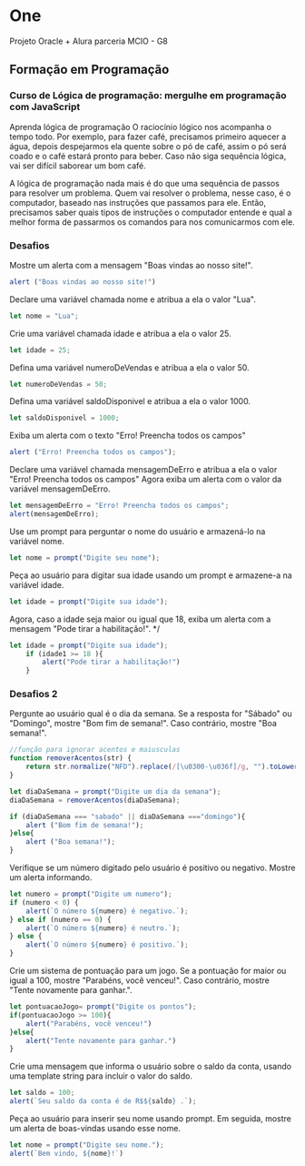 # One
Projeto Oracle + Alura parceria MCIO - G8

## Formação em Programação
### Curso de Lógica de programação: mergulhe em programação com JavaScript
Aprenda lógica de programação
O raciocínio lógico nos acompanha o tempo todo. Por exemplo, para fazer café, precisamos primeiro aquecer a água, depois despejarmos ela quente sobre o pó de café, assim o pó será coado e o café estará pronto para beber. Caso não siga sequência lógica, vai ser difícil saborear um bom café.

A lógica de programação nada mais é do que uma sequência de passos para resolver um problema. Quem vai resolver o problema, nesse caso, é o computador, baseado nas instruções que passamos para ele. Então, precisamos saber quais tipos de instruções o computador entende e qual a melhor forma de passarmos os comandos para nos comunicarmos com ele.

### Desafios
Mostre um alerta com a mensagem "Boas vindas ao nosso site!".
````js
alert ("Boas vindas ao nosso site!")
````

Declare uma variável chamada nome e atribua a ela o valor "Lua".
````js
let nome = "Lua";
````
Crie uma variável chamada idade e atribua a ela o valor 25.
````js
let idade = 25;
````
Defina uma variável numeroDeVendas e atribua a ela o valor 50.
````js
let numeroDeVendas = 50;
````
Defina uma variável saldoDisponivel e atribua a ela o valor 1000.
````js
let saldoDisponivel = 1000;
````
Exiba um alerta com o texto "Erro! Preencha todos os campos"
````js
alert ("Erro! Preencha todos os campos");
````
Declare uma variável chamada mensagemDeErro e atribua a ela o valor "Erro! Preencha todos os campos" Agora exiba um alerta com o valor da variável mensagemDeErro.
````js
let mensagemDeErro = "Erro! Preencha todos os campos";
alert(mensagemDeErro);
````
Use um prompt para perguntar o nome do usuário e armazená-lo na variável nome.
````js
let nome = prompt("Digite seu nome");
````
Peça ao usuário para digitar sua idade usando um prompt e armazene-a na variável idade.
````js
let idade = prompt("Digite sua idade");
````
Agora, caso a idade seja maior ou igual que 18, exiba um alerta com a mensagem "Pode tirar a habilitação!". */
````js
let idade = prompt("Digite sua idade");
    if (idade1 >= 18 ){
        alert("Pode tirar a habilitação!")
    }
````
### Desafios 2
Pergunte ao usuário qual é o dia da semana. Se a resposta for "Sábado" ou "Domingo", mostre "Bom fim de semana!". Caso contrário, mostre "Boa semana!".
````js
//função para ignorar acentos e maiusculas
function removerAcentos(str) {
    return str.normalize("NFD").replace(/[\u0300-\u036f]/g, "").toLowerCase();
}

let diaDaSemana = prompt("Digite um dia da semana");
diaDaSemana = removerAcentos(diaDaSemana);

if (diaDaSemana === "sabado" || diaDaSemana ==="domingo"){
    alert ("Bom fim de semana!");
}else{
    alert ("Boa semana!");
}

````
Verifique se um número digitado pelo usuário é positivo ou negativo. Mostre um alerta informando.
````js
let numero = prompt("Digite um numero");
if (numero < 0) {
    alert(`O número ${numero} é negativo.`);
} else if (numero == 0) {
    alert(`O número ${numero} é neutro.`);
} else {
    alert(`O número ${numero} é positivo.`);
}
````
Crie um sistema de pontuação para um jogo. Se a pontuação for maior ou igual a 100, mostre "Parabéns, você venceu!". Caso contrário, mostre "Tente novamente para ganhar.".
````js
let pontuacaoJogo= prompt("Digite os pontos");
if(pontuacaoJogo >= 100){
    alert("Parabéns, você venceu!")
}else{
    alert("Tente novamente para ganhar.")
}
````
Crie uma mensagem que informa o usuário sobre o saldo da conta, usando uma template string para incluir o valor do saldo.
````js
let saldo = 100;
alert(`Seu saldo da conta é de R$${saldo} .`);
````
Peça ao usuário para inserir seu nome usando prompt. Em seguida, mostre um alerta de boas-vindas usando esse nome.
````js
let nome = prompt("Digite seu nome.");
alert(`Bem vindo, ${nome}!`)
````
